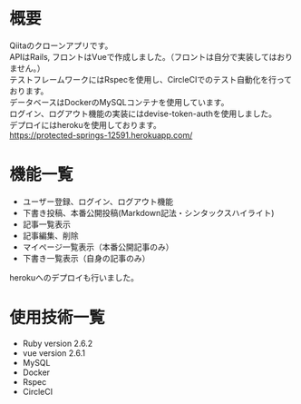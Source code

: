 
# 概要
Qiitaのクローンアプリです。  
APIはRails, フロントはVueで作成しました。（フロントは自分で実装してはおりません。）  
テストフレームワークにはRspecを使用し、CircleCIでのテスト自動化を行っております。  
データベースはDockerのMySQLコンテナを使用しています。   
ログイン、ログアウト機能の実装にはdevise-token-authを使用しました。  
デプロイにはherokuを使用しております。  
https://protected-springs-12591.herokuapp.com/


# 機能一覧
- ユーザー登録、ログイン、ログアウト機能
- 下書き投稿、本番公開投稿(Markdown記法・シンタックスハイライト)
- 記事一覧表示
- 記事編集、削除
- マイページ一覧表示（本番公開記事のみ）
- 下書き一覧表示（自身の記事のみ）


herokuへのデプロイも行いました。
# 使用技術一覧
- Ruby version 2.6.2
- vue version 2.6.1
- MySQL
- Docker
- Rspec
- CircleCI
